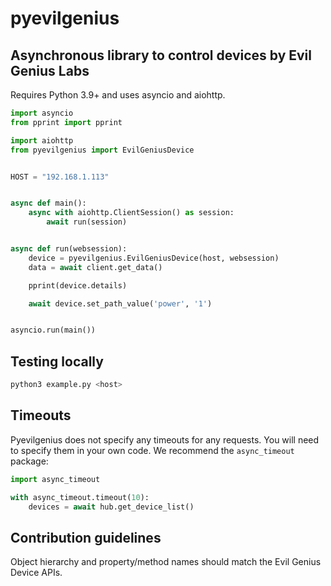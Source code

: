 # pyevilgenius

## Asynchronous library to control devices by Evil Genius Labs

Requires Python 3.9+ and uses asyncio and aiohttp.

```python
import asyncio
from pprint import pprint

import aiohttp
from pyevilgenius import EvilGeniusDevice


HOST = "192.168.1.113"


async def main():
    async with aiohttp.ClientSession() as session:
        await run(session)


async def run(websession):
    device = pyevilgenius.EvilGeniusDevice(host, websession)
    data = await client.get_data()

    pprint(device.details)

    await device.set_path_value('power', '1')


asyncio.run(main())
```

## Testing locally

```bash
python3 example.py <host>
```

## Timeouts

Pyevilgenius does not specify any timeouts for any requests. You will need to specify them in your own code. We recommend the `async_timeout` package:

```python
import async_timeout

with async_timeout.timeout(10):
    devices = await hub.get_device_list()
```

## Contribution guidelines

Object hierarchy and property/method names should match the Evil Genius Device APIs.
